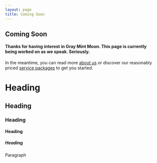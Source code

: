 ```yaml
---
layout: page
title: Coming Soon
---
```

<div class="text_center">
	<h2 class="text_charcoal">Coming Soon</h2>
	<h4>Thanks for having interest in Gray Mint Moon. This page is currently being worked on as we speak. Seriously.</h4>
	<p>In the meantime, you can read more <a href="/about">about us</a> or discover our reasonably priced <a href="/services">service packages</a> to get you started.</p>
</div>


<h1>Heading</h1>
<h2>Heading</h2>
<h3>Heading</h3>
<h4>Heading</h4>
<h5>Heading</h5>
<p>Paragraph</p>